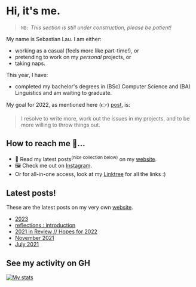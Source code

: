 # Hi, it's me.

> `NB:` _This section is still under construction, please be patient!_

My name is Sebastian Lau. I am either:

- working as a casual (feels more like part-time!), or
- pretending to work on my _personal_ projects, or
- taking naps.

This year, I have:

- completed my bachelor's degrees in (BSc) Computer Science and (BA) Linguistics and am waiting to graduate.

My goal for 2022, as mentioned here (:point_right:) [post][ny-resolution], is:

> I resolve to write more, work out the issues in my projects, and to be more willing to throw things out.

## How to reach me 🤔...

- 📖 Read my latest posts<sup>(nice collection below)</sup> on my [website][website].
- 🖼 Check me out on [Instagram][instagram].
- Or for all-in-one access, look at my [Linktree](https://linktr.ee/sebastianlau) for all the links :)

## Latest posts!

These are the latest posts on my very own [website][website].

<!-- BLOG-POST-LIST:START -->
- [2023](https://le-bananafish.github.io/posts/2023/)
- [reflections : introduction](https://le-bananafish.github.io/posts/reflections-introduction/)
- [2021 in Review // Hopes for 2022](https://le-bananafish.github.io/posts/2021-in-review-hopes-for-2022/)
- [November 2021](https://le-bananafish.github.io/posts/november-2021/)
- [July 2021](https://le-bananafish.github.io/posts/july-2021/)
<!-- BLOG-POST-LIST:END -->

## See my activity on GH

[![My stats](https://github-readme-stats.vercel.app/api?username=le-bananafish&hide=stars&count_private=true&show_icons=true&theme=tokyonight)](https://github.com/anuraghazra/github-readme-stats)

<!-- [![Top Langs](https://github-readme-stats.vercel.app/api/top-langs/?username=le-bananafish&layout=compact)](https://github.com/anuraghazra/github-readme-stats) -->

[website]: https://le-bananafish.github.io/
[instagram]: https://instagram.com/sebsworkshop
[ny-resolution]: https://le-bananafish.github.io/posts/2021-in-review-hopes-for-2022/
